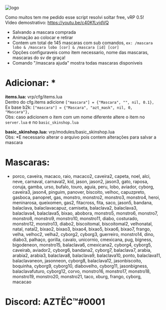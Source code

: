 ![logo](https://i.imgur.com/Jn0SXMX.png)

Como muitos tem me pedido esse script resolvi soltar free, vRP 0.5!<br>
Video demostrativo: https://youtu.be/c40KfLvjdVQ

- Salvando a mascara comprada<br>
- Animação ao colocar e retirar<br>
- Contem um total de 145 mascaras com sub comandos, <code>ex: /mascara lobo & /mascara lobo [cor] & /mascara [id] [cor]</code>
- Opções configuraveis como item necessario, nome das mascaras, mascaras do sv de graça!<br>
- Comando "/mascara ajuda" mostra todas mascaras disponiveis<br>

# Adicionar: *<br>
<b>items.lua:</b> vrp/cfg/items.lua<br>
Dentro do cfg.items adicione <code>["mascara"] = {"Mascara", "", nil, 0.1},</code><br>
Ex base b2k: <code>["mascara"] = {"Mascara", "azt_mask", nil, 0, "<span class='special-item'>Mascara</span>"},</code><br>
Obs: caso adicionem o item com um nome diferente altere o item no <code>server.lua</code> e no <code>basic_skinshop.lua</code>

<b>basic_skinshop.lua:</b> vrp/modules/basic_skinshop.lua<br>
Obs: *E necessario alterar o arquivo pois contem alterações para salvar a mascara<br>

# Mascaras:<br>
- porco, caveira, macaco, raio, macaco2, caveira2, capeta, noel, alci, neve, carnaval, carnaval2, kid, jason, jason2, jason3, gato, raposa, coruja, gamba, urso, bufalo, touro, aguia, peru, lobo, aviador, cyborg, caveira3, jason4, pinguim, panover, biscoito, velhoc, capuzpreto, gasboca, panopret, gas, monstro, monstro2, monstro3, monstro4, heroi, meninarosa, queixomen, gas2, fitacross, fita, saco, jason5, bandana, balaclava, balaclavacapuz, camiseta, balaclava2, balaclava3, balaclava4, balaclava5, bixao, abobora, monstro5, monstro6, monstro7, monstro8, monstro9, monstro10, monstro11, diabo, costurado, monstro12, monstro13, diabo2, biscoitomal, biscoitomal2, velhonatal, natal, natal2, bixao2, bixao3, bixao4, bixao5, bixao6, bixao7, frango, velha, velhoc2, velha2, cyborg2, cyborg3, guerreiro, monstro14, dino, diabo3, palhaço, gorilla, cavalo, unicornio, cmexicana, pug, bigness, bigodeneon, monstro15, balaclava6, cmexicana2, cyborg4, cyborg5, caveirab, aviador2, cyborg6, bandana2, cyborg7, balaclava7, arabia, arabia2, arabia3, balaclava8, balaclava9, balaclava10, ponto, balaclava11, balaclavaneon, jasonneon, cyborg8, balaclava12, jasonbiscoito, boquinha, cyborg9, cyborg10, diabovelho, cyborg11, jasonbigness, balaclavafuturo, cyborg12, corvo, monstro16, monstro17, monstro18, monstro19, monstro20, monstro21, taco, xburg, frango, cyborg, macacao

# Discord: AZTËC™#0001